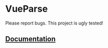 # VueParse

Please report bugs. This project is ugly tested!

## [Documentation](https://exeteres.github.io/vue-parse/)